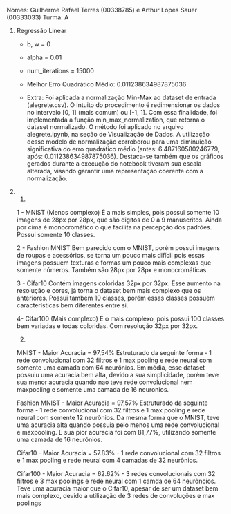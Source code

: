 Nomes: Guilherme Rafael Terres (00338785) e Arthur Lopes Sauer (00333033)
Turma: A

1) Regressão Linear
    - b, w = 0
    - alpha = 0.01
    - num_iterations = 15000
    - Melhor Erro Quadrático Médio: 0.011238634987875036

    - Extra: 
    Foi aplicada a normalização Min-Max ao dataset de entrada (alegrete.csv). O intuito do procedimento é redimensionar os dados no intervalo [0, 1] (mais comum) ou [-1, 1]. Com essa finalidade, foi implementada a função min_max_normalization, que retorna o dataset normalizado. O método foi aplicado no arquivo alegrete.ipynb, na seção de Visualização de Dados. 
    A utilização desse modelo de normalização corroborou para uma diminuição significativa do erro quadrático médio (antes: 6.487160580246779, após: 0.011238634987875036). Destaca-se também que os gráficos gerados durante a execução do notebook tiveram sua escala alterada, visando garantir uma representação coerente com a normalização.

2) 1)
    1 - MNIST (Menos complexo)
    É a mais simples, pois possui somente 10 imagens de 28px por 28px, que são digítos de 0 a 9 manuscritos. Ainda por cima é monocromático o que facilita na percepção dos padrões. Possui somente 10 classes.
    
    2 - Fashion MNIST
    Bem parecido com o MNIST, porém possui imagens de roupas e acessórios, se torna um pouco mais difícil pois essas imagens possuem texturas e formas um pouco mais complexas que somente números. Também são 28px por 28px e monocromáticas.
    
    3 - Cifar10
    Contém imagens coloridas 32px por 32px. Esse aumento na resolução e cores, já torna o dataset bem mais complexo que os anteriores. Possui também 10 classes, porém essas classes possuem características bem diferentes entre si. 
    
    4- Cifar100 (Mais complexo)
    É o mais complexo, pois possui 100 classes bem variadas e todas coloridas. Com resolução 32px por 32px.

   2)
    MNIST - Maior Acuracia = 97,54%
    Estruturado da seguinte forma - 1 rede convolucional com 32 filtros e 1 max pooling e rede neural com somente uma camada com 64 neurônios.
    Em média, esse dataset possuiu uma acuracia bem alta, devido a sua simplicidade, porém teve sua menor acuracia quando nao teve rede convolucional nem maxpooling e somente uma camada de 16 neuronios.

    Fashion MNIST - Maior Acuracia = 97,57%
    Estruturado da seguinte forma -  1 rede convolucional com 32 filtros e 1 max pooling e rede neural com somente 12 neurônios.
   Da mesma forma que o MNIST, teve uma acuracia alta quando possuia pelo menos uma rede convolucional e maxpooling. E sua pior acuracia foi com 81,77%, utilizando somente uma camada de 16 neurônios.

     Cifar10 - Maior Acuracia = 57.83% - 1 rede convolucional com 32 filtros e 1 max pooling e rede neural com 4 camadas de 32 neurônios.

   Cifar100 - Maior Acuracia = 62.62% - 3 redes convolucionais com 32 filtros e 3 max poolings e rede neural com 1 camda de 64 neurôncios.
   Teve uma acuracia maior que o Cifar10, apesar de ser um dataset bem mais complexo, devido a utilização de 3 redes de convoluções e max poolings


